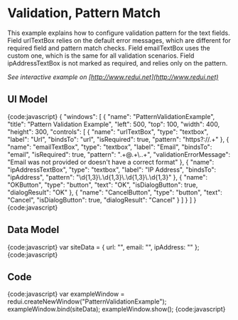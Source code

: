# Validation, Pattern Match

This example explains how to configure validation pattern for the text fields. Field urlTextBox relies on the default error messages, which are different for required field and pattern match checks. Field emailTextBox uses the custom one, which is the same for all validation scenarios. Field ipAddressTextBox is not marked as required, and relies only on the pattern.

_See interactive example on [http://www.redui.net](http://www.redui.net)_

## UI Model

{code:javascript}
{
    "windows": [
        {
            "name": "PatternValidationExample",
            "title": "Pattern Validation Example",
            "left": 500,
            "top": 100,
            "width": 400,
            "height": 300,
            "controls": [
                {
                    "name": "urlTextBox",
                    "type": "textbox",
                    "label": "Url",
                    "bindsTo": "url",
                    "isRequired": true,
                    "pattern": "https?://.+"
                },
                {
                    "name": "emailTextBox",
                    "type": "textbox",
                    "label": "Email",
                    "bindsTo": "email",
                    "isRequired": true,
                    "pattern": ".+@.+\\..+",
                    "validationErrorMessage": "Email was not provided or doesn't have a correct format"
                },
                {
                    "name": "ipAddressTextBox",
                    "type": "textbox",
                    "label": "IP Address",
                    "bindsTo": "ipAddress",
                    "pattern": "\\d{1,3}\\.\\d{1,3}\\.\\d{1,3}\\.\\d{1,3}"
                },
                {
                    "name": "OKButton",
                    "type": "button",
                    "text": "OK",
                    "isDialogButton": true,
                    "dialogResult": "OK"
                },
                {
                    "name": "CancelButton",
                    "type": "button",
                    "text": "Cancel",
                    "isDialogButton": true,
                    "dialogResult": "Cancel"
                }
            ]
        }
    ]
}
{code:javascript}

## Data Model

{code:javascript}
var siteData = {
	url: "",
	email: "",
	ipAddress: ""
};
{code:javascript}

## Code

{code:javascript}
var exampleWindow = redui.createNewWindow("PatternValidationExample");
exampleWindow.bind(siteData);
exampleWindow.show();
{code:javascript}